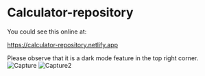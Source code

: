 # Calculator-repository

You could see this online at:

https://calculator-repository.netlify.app

Please observe that it is a dark mode feature in the top right corner. 
![Capture](https://user-images.githubusercontent.com/91092822/203849089-255a25a0-49da-47ad-bc72-b8e79581ad39.PNG)
![Capture2](https://user-images.githubusercontent.com/91092822/203849097-3db92e3a-a9c9-4a3c-b567-a91527bd7018.PNG)
